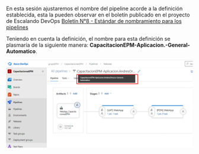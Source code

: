 En esta sesión ajustaremos el nombre del pipeline acorde a la definición establecida, esta la pueden observar en el boletín publicado en el proyecto de Escalando DevOps [Boletín N°8 - Estándar de nombramiento para los pipelines](https://dev.azure.com/grupoepm/EscalandoDevOpsEPM/_wiki/wikis/EscalandoDevOpsEPM.wiki/742/Bolet%C3%ADn-N%C2%B08-Est%C3%A1ndar-de-nombramiento-para-los-pipelines)

Teniendo en cuenta la definición, el nombre para esta definición se plasmaría de la siguiente manera: **CapacitacionEPM-Aplicacion.<NombrePersona>-General-Automatico**.

![nombre-definicion-release](./assets/nombre-definicion-release.png)